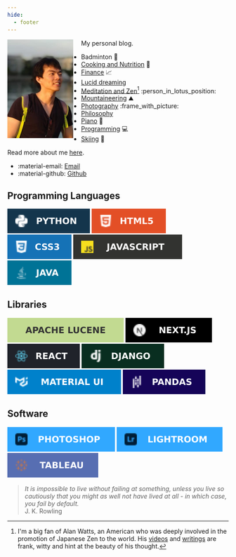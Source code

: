 ```yaml
---
hide:
  - footer
---
```


<img style="max-width: min(30vw, 150px);float:left; margin-right: 18px" src="/static/images/profile.jpg" alt="Profile"/>

My personal blog.

- Badminton :badminton:
- [Cooking and Nutrition](tags.md#cooking) :stew:
- [Finance][finance-and-investing] :chart_with_upwards_trend:
- [Lucid dreaming][lucid-dreaming]
- [Meditation and Zen](blog-posts/2022-08-05-vipassana-meditation-retreat.md)[^alan-watts] :person_in_lotus_position:
- [Mountaineering](mountaineering.md) :mountain:
- [Photography](photography.md) :frame_with_picture:
- [Philosophy](tags.md#philosophy) 
- [Piano](piano.md) :musical_keyboard:
- [Programming](tags.md#programming) :computer:
- [Skiing][skiing] :ski:

Read more about me [here](about.md).

- :material-email: [Email](mailto:me@nicholaslyz.com) 
- :material-github: [Github](https://github.com/extrange/)

## Programming Languages
![](static/images/badges/python.svg)
![](static/images/badges/html5.svg)
![](static/images/badges/css3.svg)
![](static/images/badges/js.svg)
![](static/images/badges/java.svg)

## Libraries
![](static/images/badges/apache-lucene.svg) 
![](static/images/badges/nextjs.svg)
![](static/images/badges/react.svg)
![](static/images/badges/django.svg)
![](static/images/badges/material-ui.svg)
![](static/images/badges/pandas.svg)

## Software
![](static/images/badges/photoshop.svg)
![](static/images/badges/lightroom.svg)
![](static/images/badges/tableau.svg)

> *It is impossible to live without failing at something, unless you live so cautiously that you might as well not have lived at all - in which case, you fail by default.* <br/> J. K. Rowling

[^alan-watts]: I'm a big fan of Alan Watts, an American who was deeply involved in the promotion of Japanese Zen to the world. His [videos](https://www.youtube.com/watch?v=khOaAHK7efc) and [writings](https://www.goodreads.com/book/show/514210.The_Way_of_Zen) are frank, witty and hint at the beauty of his thought.

[finance-and-investing]: blog-posts/2020-11-30-getting-started-with-investing.md
[lucid-dreaming]: https://www.reddit.com/r/LucidDreaming/comments/73ih3x/start_here_beginner_guides_faqs_and_resources/
[skiing]: blog-posts/2021-12-25-skiing-switzerland.md